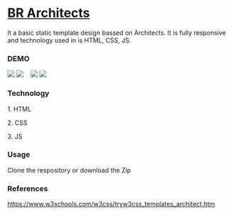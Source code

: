 # <a href="https://abhisheksinghkirola.github.io/BrArchitects/" target="blank">BR Architects</a>

<p>
  It a basic static template design bassed on Architects. It is fully responsive and technology used in is HTML, CSS, JS.
</p>
<h3>DEMO</h3>
<img src="https://github.com/AbhishekSinghkirola/BrArchitects/assets/100200440/241f978b-89cc-4a93-8b2f-5a89ec2bfe12">
<img src="https://github.com/AbhishekSinghkirola/BrArchitects/assets/100200440/46789354-dae7-40c5-901f-538970741f3c">
&nbsp;&nbsp;
<img src="https://github.com/AbhishekSinghkirola/BrArchitects/assets/100200440/25379285-3cc1-41f7-b945-91d300300ddd">
<img src="https://github.com/AbhishekSinghkirola/BrArchitects/assets/100200440/9f4b2ff9-107f-4c6d-a51a-cc5ddacdb68b">

<h3>Technology</h3>
<p>1. HTML</p>
<p>2. CSS</p>
<p>3. JS</p>
<h3>Usage</h3>
<p>Clone the respository or download the Zip</p>
<h3>References</h3>
<a href="https://www.w3schools.com/w3css/tryw3css_templates_architect.htm" target="blank">https://www.w3schools.com/w3css/tryw3css_templates_architect.htm </a>

